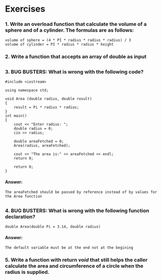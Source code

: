 # Exercises

### 1. Write an overload function that calculate the volume of a sphere and of a cylinder. The formulas are as follows:
```
volume of sphere = (4 * PI * radius * radius * radius) / 3
volume of cylinder = PI * radius * radius * height
```

### 2. Write a function that accepts an array of double as input
##

### 3. **BUG BUSTERS:** What is wrong with the following code?
```
#include <iostream>

using namespace std;

void Area (double radius, double result)
{
    result = Pi * radius * radius;
}
int main()
{
    cout << "Enter radius: ";
    double radius = 0;
    cin >> radius;
    
    double areaFetched = 0;
    Area(radius, areaFetched);
    
    cout << "The area is:" << areaFetched << endl;
    return 0;
    
    return 0;
}
```

#### Answer:
```
The areaFetched should be passed by reference instead of by values for the Area function
```
##

### 4. **BUG BUSTERS:** What is wrong with the following function declaration?
```
double Area(double Pi = 3.14, double radius)
```
#### Answer:
```
The default variable must be at the end not at the begining
```
### 5. Write a function with return *void* that still helps the caller calculate the area and circumference of a circle when the radius is supplied.
